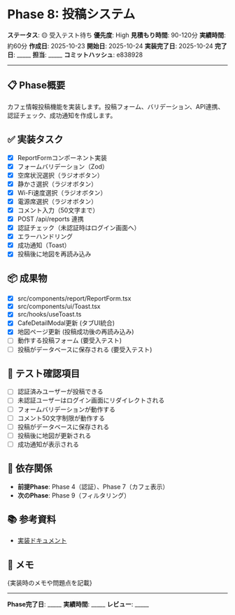# Phase 8: 投稿システム

**ステータス**: 🟡 受入テスト待ち
**優先度**: High
**見積もり時間**: 90-120分
**実績時間**: 約60分
**作成日**: 2025-10-23
**開始日**: 2025-10-24
**実装完了日**: 2025-10-24
**完了日**: _____
**担当**: _____
**コミットハッシュ**: e838928

---

## 📋 Phase概要

カフェ情報投稿機能を実装します。投稿フォーム、バリデーション、API連携、認証チェック、成功通知を作成します。

## ✅ 実装タスク

- [x] ReportFormコンポーネント実装
- [x] フォームバリデーション（Zod）
- [x] 空席状況選択（ラジオボタン）
- [x] 静かさ選択（ラジオボタン）
- [x] Wi-Fi速度選択（ラジオボタン）
- [x] 電源席選択（ラジオボタン）
- [x] コメント入力（50文字まで）
- [x] POST /api/reports 連携
- [x] 認証チェック（未認証時はログイン画面へ）
- [x] エラーハンドリング
- [x] 成功通知（Toast）
- [x] 投稿後に地図を再読み込み

## 📦 成果物

- [x] src/components/report/ReportForm.tsx
- [x] src/components/ui/Toast.tsx
- [x] src/hooks/useToast.ts
- [x] CafeDetailModal更新 (タブUI統合)
- [x] 地図ページ更新 (投稿成功後の再読み込み)
- [ ] 動作する投稿フォーム (要受入テスト)
- [ ] 投稿がデータベースに保存される (要受入テスト)

## 🧪 テスト確認項目

- [ ] 認証済みユーザーが投稿できる
- [ ] 未認証ユーザーはログイン画面にリダイレクトされる
- [ ] フォームバリデーションが動作する
- [ ] コメント50文字制限が動作する
- [ ] 投稿がデータベースに保存される
- [ ] 投稿後に地図が更新される
- [ ] 成功通知が表示される

## 📝 依存関係

- **前提Phase**: Phase 4（認証）、Phase 7（カフェ表示）
- **次のPhase**: Phase 9（フィルタリング）

## 📚 参考資料

- [実装ドキュメント](../../implementation/20251023_08-report-system.md)

## 📝 メモ

{実装時のメモや問題点を記載}

---

**Phase完了日**: _____
**実績時間**: _____
**レビュー**: _____
